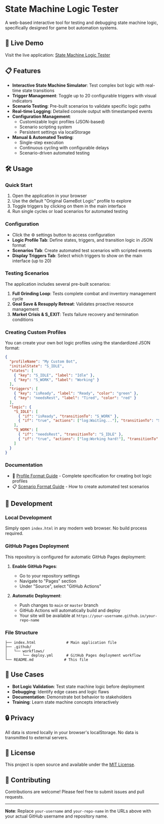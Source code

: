 # State Machine Logic Tester

A web-based interactive tool for testing and debugging state machine logic, specifically designed for game bot automation systems.

## 🚀 Live Demo

Visit the live application: [State Machine Logic Tester](https://your-username.github.io/your-repo-name)

## 📋 Features

- **Interactive State Machine Simulator**: Test complex bot logic with real-time state transitions
- **Trigger Management**: Toggle up to 20 configurable triggers with visual indicators
- **Scenario Testing**: Pre-built scenarios to validate specific logic paths
- **Real-time Logging**: Detailed console output with timestamped events
- **Configuration Management**: 
  - Customizable logic profiles (JSON-based)
  - Scenario scripting system
  - Persistent settings via localStorage
- **Manual & Automated Testing**: 
  - Single-step execution
  - Continuous cycling with configurable delays
  - Scenario-driven automated testing

## 🛠️ Usage

### Quick Start
1. Open the application in your browser
2. Use the default "Original GameBot Logic" profile to explore
3. Toggle triggers by clicking on them in the main interface
4. Run single cycles or load scenarios for automated testing

### Configuration
- Click the ⚙️ settings button to access configuration
- **Logic Profile Tab**: Define states, triggers, and transition logic in JSON format
- **Scenarios Tab**: Create automated test scenarios with scripted events
- **Display Triggers Tab**: Select which triggers to show on the main interface (up to 20)

### Testing Scenarios
The application includes several pre-built scenarios:
1. **Full Grinding Loop**: Tests complete combat and inventory management cycle
2. **Goal Save & Resupply Retreat**: Validates proactive resource management
3. **Market Crisis & S_EXIT**: Tests failure recovery and termination conditions

### Creating Custom Profiles
You can create your own bot logic profiles using the standardized JSON format:

```json
{
  "profileName": "My Custom Bot",
  "initialState": "S_IDLE",
  "states": [
    { "key": "S_IDLE", "label": "Idle" },
    { "key": "S_WORK", "label": "Working" }
  ],
  "triggers": [
    { "key": "isReady", "label": "Ready", "color": "green" },
    { "key": "needsRest", "label": "Tired", "color": "red" }
  ],
  "logic": {
    "S_IDLE": [
      { "if": "isReady", "transitionTo": "S_WORK" },
      { "if": "true", "actions": ["log:Waiting..."], "transitionTo": "S_IDLE" }
    ],
    "S_WORK": [
      { "if": "needsRest", "transitionTo": "S_IDLE" },
      { "if": "true", "actions": ["log:Working hard!"], "transitionTo": "S_WORK" }
    ]
  }
}
```

### Documentation
- 📖 [Profile Format Guide](docs/profile-format.md) - Complete specification for creating bot logic profiles
- 📋 [Scenario Format Guide](docs/scenario-format.md) - How to create automated test scenarios

## 🔧 Development

### Local Development
Simply open `index.html` in any modern web browser. No build process required.

### GitHub Pages Deployment
This repository is configured for automatic GitHub Pages deployment:

1. **Enable GitHub Pages**:
   - Go to your repository settings
   - Navigate to "Pages" section
   - Under "Source", select "GitHub Actions"

2. **Automatic Deployment**:
   - Push changes to `main` or `master` branch
   - GitHub Actions will automatically build and deploy
   - Your site will be available at `https://your-username.github.io/your-repo-name`

### File Structure
```
├── index.html              # Main application file
├── .github/
│   └── workflows/
│       └── deploy.yml      # GitHub Pages deployment workflow
└── README.md              # This file
```

## 🎯 Use Cases

- **Bot Logic Validation**: Test state machine logic before deployment
- **Debugging**: Identify edge cases and logic flaws
- **Documentation**: Demonstrate bot behavior to stakeholders
- **Training**: Learn state machine concepts interactively

## 🔒 Privacy

All data is stored locally in your browser's localStorage. No data is transmitted to external servers.

## 📝 License

This project is open source and available under the [MIT License](LICENSE).

## 🤝 Contributing

Contributions are welcome! Please feel free to submit issues and pull requests.

---

**Note**: Replace `your-username` and `your-repo-name` in the URLs above with your actual GitHub username and repository name.